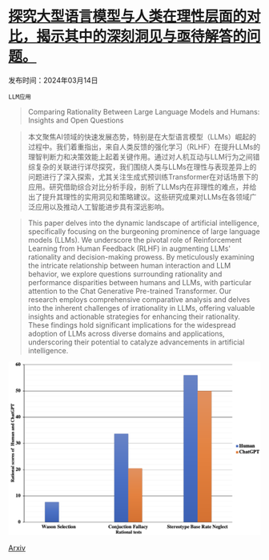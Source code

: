 # [探究大型语言模型与人类在理性层面的对比，揭示其中的深刻洞见与亟待解答的问题。](https://arxiv.org/abs/2403.09798)

发布时间：2024年03月14日

`LLM应用`

> Comparing Rationality Between Large Language Models and Humans: Insights and Open Questions

> 本文聚焦AI领域的快速发展态势，特别是在大型语言模型（LLMs）崛起的过程中。我们着重指出，来自人类反馈的强化学习（RLHF）在提升LLMs的理智判断力和决策效能上起着关键作用。通过对人机互动与LLM行为之间错综复杂的关联进行详尽探究，我们围绕人类与LLMs在理性与表现差异上的问题进行了深入探索，尤其关注生成式预训练Transformer在对话场景下的应用。研究借助综合对比分析手段，剖析了LLMs内在非理性的难点，并给出了提升其理性的实用洞见和策略建议。这些研究成果对LLMs在各领域广泛应用以及推动人工智能进步具有深远影响。

> This paper delves into the dynamic landscape of artificial intelligence, specifically focusing on the burgeoning prominence of large language models (LLMs). We underscore the pivotal role of Reinforcement Learning from Human Feedback (RLHF) in augmenting LLMs' rationality and decision-making prowess. By meticulously examining the intricate relationship between human interaction and LLM behavior, we explore questions surrounding rationality and performance disparities between humans and LLMs, with particular attention to the Chat Generative Pre-trained Transformer. Our research employs comprehensive comparative analysis and delves into the inherent challenges of irrationality in LLMs, offering valuable insights and actionable strategies for enhancing their rationality. These findings hold significant implications for the widespread adoption of LLMs across diverse domains and applications, underscoring their potential to catalyze advancements in artificial intelligence.

![探究大型语言模型与人类在理性层面的对比，揭示其中的深刻洞见与亟待解答的问题。](../../../paper_images/2403.09798/COM.png)

[Arxiv](https://arxiv.org/abs/2403.09798)